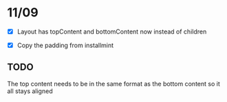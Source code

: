 # 11/09

- [x] Layout has topContent and bottomContent now instead of children
- [x] Copy the padding from installmint


## TODO
The  top content needs to be in the same format as the bottom content so it all stays aligned